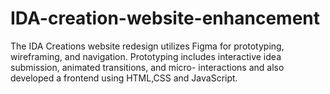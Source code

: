 # IDA-creation-website-enhancement
The IDA Creations website redesign utilizes Figma for prototyping, wireframing, and navigation. Prototyping includes interactive idea submission, animated transitions, and micro- interactions and also developed a frontend using HTML,CSS and JavaScript.
